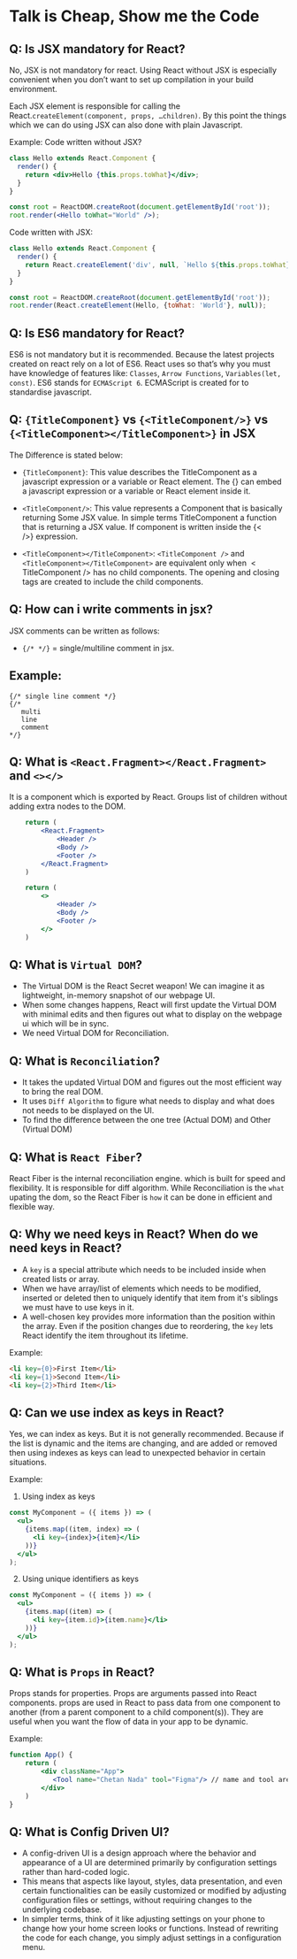 # Talk is Cheap, Show me the Code

## Q: Is JSX mandatory for React?
No, JSX is not mandatory for react. Using React without JSX is especially convenient when you don’t want to set up compilation in your build environment.

Each JSX element is responsible for calling the React.```createElement(component, props, …children)```. By this point the things which we can do using JSX can also done 	with plain Javascript.

Example: 
Code written without JSX?
```jsx
class Hello extends React.Component {
  render() {
    return <div>Hello {this.props.toWhat}</div>;
  }
}

const root = ReactDOM.createRoot(document.getElementById('root'));
root.render(<Hello toWhat="World" />);
```

Code written with JSX:
```jsx
class Hello extends React.Component {
  render() {
    return React.createElement('div', null, `Hello ${this.props.toWhat}`);
  }
}

const root = ReactDOM.createRoot(document.getElementById('root'));
root.render(React.createElement(Hello, {toWhat: 'World'}, null));
```

## Q: Is ES6 mandatory for React?
ES6 is not mandatory but it is recommended. Because the latest projects	created on react rely on a lot of ES6. React uses so that’s why you must have knowledge of  features like: ```Classes```, ```Arrow Functions```, ```Variables(let, const)```. ES6 stands for ```ECMAScript 6```. ECMAScript is created for to standardise javascript.

## Q: ```{TitleComponent}``` vs ```{<TitleComponent/>}``` vs ```{<TitleComponent></TitleComponent>}``` in JSX

The Difference is stated below:

- ```{TitleComponent}```: This value describes the TitleComponent as a javascript expression or a variable or React element. The {} can embed a javascript expression or a variable or React element inside it.

- ```<TitleComponent/>```: This value represents a Component that is basically returning 
Some JSX value. In simple terms TitleComponent a function that is returning a JSX 
value. If component is written inside the {< />} expression.

- ```<TitleComponent></TitleComponent>```: ```<TitleComponent />``` and 
```<TitleComponent></TitleComponent>``` are equivalent only when 
< TitleComponent /> has no child components. The opening and closing tags are 
created to include the child components.


## Q: How can i write comments in jsx?
JSX comments can be written as follows: 
- ```{/* */}``` = single/multiline comment in jsx. 
## Example: 
    
    {/* single line comment */}
    {/* 
       multi 
       line 
       comment 
    */}
    

## Q: What is ```<React.Fragment></React.Fragment>``` and ```<></>```
It is a component which is exported by React. 
Groups list of children without adding extra nodes to the DOM.

```jsx
    return (
        <React.Fragment>
            <Header />
            <Body />
            <Footer />
        </React.Fragment>
    )

    return (
        <>
            <Header />
            <Body />
            <Footer />
        </>
    )
```

## Q: What is ```Virtual DOM```?
- The Virtual DOM is the React Secret weapon! We can imagine it as lightweight, in-memory snapshot of our webpage UI.
- When some changes happens, React will first update the Virtual DOM with minimal edits and then figures out what to display on the webpage ui which will be in sync.
- We need Virtual DOM for Reconciliation.

## Q: What is ```Reconciliation```?
- It takes the updated Virtual DOM and figures out the most efficient way to bring the real DOM.
- It uses ```Diff Algorithm``` to figure what needs to display and what does not needs to be displayed on the UI.
- To find the difference between the one tree (Actual DOM) and Other (Virtual DOM)

## Q: What is ```React Fiber```?
React Fiber is the internal reconciliation engine. which is built for speed and flexibility.
It is responsible for diff algorithm.
While Reconciliation is the ```what``` upating the dom, so the React Fiber is ```how``` it can be done in efficient and flexible way.

## Q: Why we need keys in React? When do we need keys in React?
- A ```key``` is a special attribute which needs to be included inside when created lists or array.
- When we have array/list of elements which needs to be modified, inserted or deleted then to uniquely identify that item from it's siblings we must have to use keys in it.
- A well-chosen key provides more information than the position within the array. Even if the position changes due to reordering, the ```key``` lets React identify the item throughout its lifetime.

Example:

```html
<li key={0}>First Item</li>
<li key={1}>Second Item</li>
<li key={2}>Third Item</li>
```

## Q: Can we use index as keys in React?
Yes, we can index as keys. But it is not generally recommended. Because if the list is dynamic and the items are changing, and are added or removed then using indexes as keys can lead to unexpected behavior in certain situations.

Example:

1. Using index as keys
```jsx
const MyComponent = ({ items }) => (
  <ul>
    {items.map((item, index) => (
      <li key={index}>{item}</li>
    ))}
  </ul>
);
```

2. Using unique identifiers as keys
```jsx
const MyComponent = ({ items }) => (
  <ul>
    {items.map((item) => (
      <li key={item.id}>{item.name}</li>
    ))}
  </ul>
);
```

## Q: What is ```Props``` in React?
Props stands for properties. Props are arguments passed into React components. props are used in React to pass data from one component to another (from a parent component to a child component(s)). They are useful when you want the flow of data in your app to be dynamic.

Example:
```jsx
function App() {
    return (
        <div className="App">
           <Tool name="Chetan Nada" tool="Figma"/> // name and tool are props
        </div>
    )
}
``` 

## Q: What is Config Driven UI?
- A config-driven UI is a design approach where the behavior and appearance of a UI are determined primarily by configuration settings rather than hard-coded logic. 
- This means that aspects like layout, styles, data presentation, and even certain functionalities can be easily customized or modified by adjusting configuration files or settings, without requiring changes to the underlying codebase.
- In simpler terms, think of it like adjusting settings on your phone to change how your home screen looks or functions. Instead of rewriting the code for each change, you simply adjust settings in a configuration menu.

